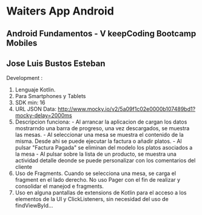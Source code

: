 # Waiters App Android
## Android Fundamentos - V keepCoding Bootcamp Mobiles

## Jose Luis Bustos Esteban

Development :
  1. Lenguaje Kotlin.
  2. Para  Smartphones y  Tablets
  3. SDK min: 16
  4. URL JSON Data: http://www.mocky.io/v2/5a09f1c02e0000b107489bd1?mocky-delay=2000ms
  5. Descripcion funciona:
    - Al arrancar la aplicacion de cargan los datos mostrarndo una barra de progreso, una vez descargados, se muestra las mesas.
    - Al seleccionar una mesa se muestra el contenido de la misma. Desde ahi se puede ejecutar la factura o añadir platos.
    - Al pulsar "Factura Pagada" se eliminan del modelo los platos asociados a la mesa
    - Al pulsar sobre la lista de un producto, se muestra una actividad detalle deonde se puede personalizar con los comentarios del cliente
  6. Uso de Fragments. Cuando se selecciona una mesa, se carga el fragment en el lado derecho. No uso Pager con el fin de realizar y consolidar el manejod e fragments.
  7. Uso en alguna pantallas de extensions de Kotlin para el acceso a los elementos de la UI y ClickListeners, sin necesidad del uso de findViewById...



